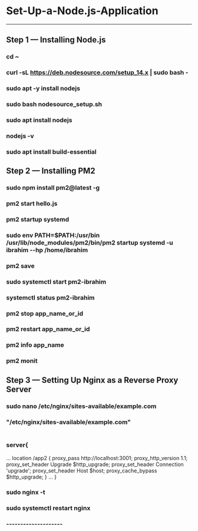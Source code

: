 # Set-Up-a-Node.js-Application
-------------------------------

## Step 1 — Installing Node.js

### cd ~
### curl -sL https://deb.nodesource.com/setup_14.x | sudo bash -
### sudo apt -y install nodejs
### sudo bash nodesource_setup.sh
### sudo apt install nodejs
### nodejs -v
### sudo apt install build-essential


## Step 2 — Installing PM2

### sudo npm install pm2@latest -g
### pm2 start hello.js
### pm2 startup systemd
### sudo env PATH=$PATH:/usr/bin /usr/lib/node_modules/pm2/bin/pm2 startup systemd -u ibrahim --hp /home/ibrahim
### pm2 save
### sudo systemctl start pm2-ibrahim
### systemctl status pm2-ibrahim
### pm2 stop app_name_or_id
### pm2 restart app_name_or_id
### pm2 info app_name
### pm2 monit

## Step 3 — Setting Up Nginx as a Reverse Proxy Server

### sudo nano /etc/nginx/sites-available/example.com
### "/etc/nginx/sites-available/example.com"
### <br/> server{ 
...
location /app2 {
        proxy_pass http://localhost:3001;
        proxy_http_version 1.1;
        proxy_set_header Upgrade $http_upgrade;
        proxy_set_header Connection 'upgrade';
        proxy_set_header Host $host;
        proxy_cache_bypass $http_upgrade;
    }
...
}  <br/> 
### sudo nginx -t
### sudo systemctl restart nginx
### --------------------


